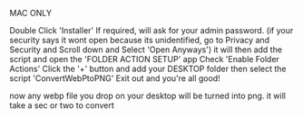 MAC ONLY

Double Click 'Installer'
If required, will ask for your admin password. (if your security says it wont open because its unidentified, go to Privacy and Security and Scroll down and Select 'Open Anyways')
it will then add the script and open the 'FOLDER ACTION SETUP' app
Check 'Enable Folder Actions'
Click the '+' button and add your DESKTOP folder
then select the script 'ConvertWebPtoPNG'
Exit out and you're all good!

now any webp file you drop on your desktop will be turned into png.
it will take a sec or two to convert

